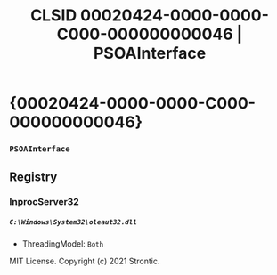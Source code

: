 ﻿---
title: "CLSID 00020424-0000-0000-C000-000000000046 | PSOAInterface"
excerpt: What is COM-Object CLSID 00020424-0000-0000-C000-000000000046?
---

# {00020424-0000-0000-C000-000000000046}

### `PSOAInterface`

## Registry


### InprocServer32

##### `C:\Windows\System32\oleaut32.dll`
* ThreadingModel: `Both`

MIT License. Copyright (c) 2021 Strontic.


